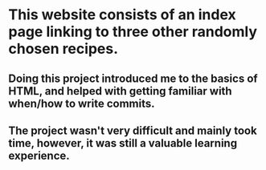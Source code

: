 # This website consists of an index page linking to three other randomly chosen recipes.

## Doing this project introduced me to the basics of HTML, and helped with getting familiar with when/how to write commits.

## The project wasn't very difficult and mainly took time, however, it was still a valuable learning experience.
